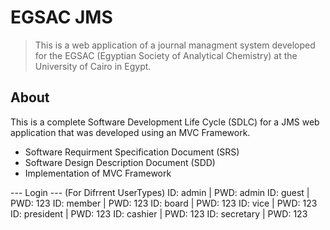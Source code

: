 # EGSAC JMS
> This is a web application of a journal managment system developed for the EGSAC (Egyptian Society of Analytical Chemistry) at the University of Cairo in Egypt.

 ## About
This is a complete Software Development Life Cycle (SDLC) for a JMS web application that was developed using an MVC Framework.

- Software Requirment Specification Document (SRS)
- Software Design Description Document (SDD)
- Implementation of MVC Framework

--- Login ---  (For Difrrent UserTypes)
ID: admin | PWD: admin
ID: guest | PWD: 123
ID: member | PWD: 123
ID: board | PWD: 123
ID: vice | PWD: 123
ID: president | PWD: 123
ID: cashier | PWD: 123
ID: secretary | PWD: 123

